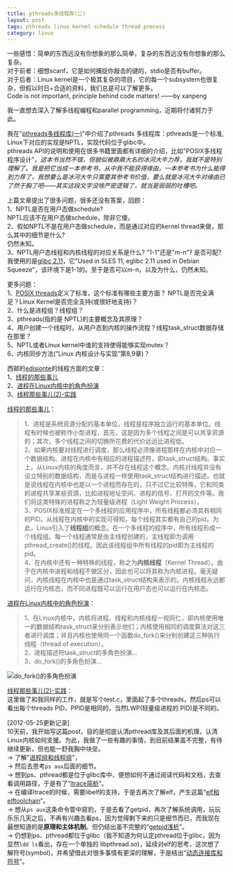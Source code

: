 ```yaml
---
title: pthreads多线程库(二)
layout: post
tags: pthreads linux kernel schedule thread process
category: linux
---
```


一些感悟：简单的东西远没有你想象的那么简单，复杂的东西远没有你想象的那么复杂。    
对于前者：细想scanf，它是如何捕捉你敲击的键的，stdio是否有buffer。    
对于后者：Linux kernel是一个极其复杂的项目，它的每一个subsystem也很复杂，但假以时日+合适的资料，我们总是可以了解更多。  
Code is not important, principle behind code matters! ——by xanpeng

我一直想去深入了解多线程编程和parallel programming，近期将付诸努力于此。  

我在"[pthreads多线程库(一)](http://xanpeng.github.com/2012/03/28/linux-pthread/)"中介绍了pthreads 多线程库：pthreads是一个标准, Linux下对应的实现是NPTL，实现代码位于glibc中。  
pthreads API的说明和使用在很多书籍里面都有详细的介绍，比如"POSIX多线程程序设计"，*这本书当然不错，但貌似被鼎鼎大名的冰河大牛力荐，我就不是特别理解了。我是把它当成一本参考书，从中我不能获得缘由，一本参考书为什么能得到力荐了，我想要么是冰河大牛只需要其参考书价值，要么就是冰河大牛对缘由已了然于胸了吧——其实这段文字没啥严密逻辑了，就当是弱弱的吐槽吧。*  

上篇文章提出了很多问题，很多还没有答案，回顾：  
1、NPTL是否在用户态做schedule?  
NPTL应该不在用户态做schedule，除非它傻。  
2、假如NPTL不是在用户态做schedule，而是通过对应的kernel thread来做，那么其中的细节是什么?  
仍然未知。  
3、NPTL用户态线程和内核线程的对应关系是什么? "1-1"还是"m-n"? 是否可配?  
我使用的是[glibc 2.11](http://en.wikipedia.org/wiki/GNU_C_Library#Version_history)，它"Used in SLES 11, eglibc 2.11 used in Debian Squeeze"，该环境下是1-1的。至于是否可以m-n，以及为什么，仍然未知。   

更多问题：  
1、[POSIX threads](http://en.wikipedia.org/wiki/POSIX_Threads)定义了标准，这个标准有哪些主要方面？ NPTL是否完全满足？Linux Kernel是否完全支持(或很好地支持)？  
2、什么是进程组？线程组？  
3、pthreads(指的是 NPTL)的主要概念及其原理？  
4、用户创建一个线程时，从用户态到内核的操作流程？线程task_struct数据存储在那里？  
5、NPTL或者Linux kernel中谁的支持使得能够实现mutex？  
6、内核同步方法(“Linux 内核设计与实现”第8,9章)？  

西邮的[edisionte](http://edsionte.com/techblog/)的线程方面的文章：  
1、[线程的那些事儿](http://edsionte.com/techblog/archives/3223)  
2、[进程在Linux内核中的角色扮演](http://edsionte.com/techblog/archives/3254)  
3、[线程那些事儿(2)-实践](http://edsionte.com/techblog/archives/3272)  

[线程的那些事儿](http://edsionte.com/techblog/archives/3223)：  
> 1、进程是系统资源分配的基本单位，线程是程序独立运行的基本单位。线程有时候也被称作小型进程，首先，这是因为多个线程之间是可以共享资源的；其次，多个线程之间的切换所花费的代价远远比进程低。    
> 2、如果内核要对线程进行调度，那么线程必须像进程那样在内核中对应一个数据结构。进程在内核中有相应的进程描述符，即task_struct结构。事实上，从Linux内核的角度而言，并不存在线程这个概念。内核对线程并没有设立特别的数据结构，而是与进程一样使用task_struct结构进行描述。也就是说线程在内核中也是以一个进程而存在的，只不过它比较特殊，它和同类的进程共享某些资源，比如进程地址空间、进程的信号、打开的文件等。我们将这类特殊的进程称之为轻量级进程（Light Weight Process）。  
> 3、POSIX标准规定在一个多线程的应用程序中，所有线程都必须具有相同的PID。从线程在内核中的实现可得知，每个线程其实都有自己的pid。为此，Linux引入了**线程组**的概念。在一个多线程的程序中，所有线程形成一个线程组。每一个线程通常是由主线程创建的，主线程即为调用pthread_create()的线程。因此该线程组中所有线程的pid即为主线程的pid。  
> 4、在内核中还有一种特殊的线程，称之为**内核线程**（Kernel Thread）。由于在内核中进程和线程不做区分，因此也可以将其称为内核进程。毫无疑问，内核线程在内核中也是通过task_struct结构来表示的。内核线程永远都运行在内核态，而不同进程既可以运行在用户态也可以运行在内核态。  

[进程在Linux内核中的角色扮演](http://edsionte.com/techblog/archives/3254)：  
> 1、在Linux内核中，内核将进程、线程和内核线程一视同仁，即内核使用唯一的数据结构task_struct来分别表示他们；内核使用相同的调度算法对这三者进行调度；并且内核也使用同一个函数do_fork()来分别创建这三种执行线程（thread of execution）。  
> 2、进程描述符task_struct的多角色扮演...  
> 3、do_fork()的多角色扮演...  

![do_fork()的多角色扮演](http://edsionte.com/techblog/wordpress/wp-content/uploads/2011/09/proc_thread_colar.jpeg)

[线程那些事儿(2)-实践](http://edsionte.com/techblog/archives/3272)：  
这里做了和我同样的工作，就是写个test.c，里面起了多个threads，然后ps可以看出每个threads PID、PPID是相同的，当然LWP(轻量级进程的 PID)是不同的。  

[2012-05-25更新记录]   
10天前，我开始写这篇post，目的是彻底认清pthread库及其后面的机理，认清Linux内核如何支援。为此，我做了一些有趣的事情，到目前结果虽不完整，有待继续更新，但也能一舒我胸中块垒。  
-> 了解"[进程组和线程组](http://xanpeng.github.com/linux/2012/05/16/process-threads-group.html)"，  
-> 然后去思考`ps aux`后面的细节。  
-> 想到ps、pthread都是位于glibc库中，便想如何不通过阅读代码和文档，去查看调用路径，于是有了“[ltrace简析](http://xanpeng.github.com/linux/2012/05/18/ltrace.html)”。  
-> 在编译ltrace的时候，需要libelf的支持，于是去再次了解elf，产生这篇“[elf和elftoolchain](http://xanpeng.github.com/linux/2012/05/17/elf-libelf.html)”。  
-> 想从`ps aux`这条命令管中窥豹，于是去看了getpid，再次了解系统调用，玩玩乐乐几天之后，不再有兴趣去看ps，因为觉得剩下来的只是细节而已，而我现在最想知道的是**原理和主体机制**。但仍结出虽不完整的“[getpid浅析](http://xanpeng.github.com/linux/2012/05/19/ps-getpid.html)”。  
-> 仍想到ps、pthread都位于glibc（我不知道为何认定pthread位于glibc，因为显然`ldd ls`看出，存在一个单独的 libpthread.so)，延续对elf的思考，这次想了解符号(symbol)，并希望借此对很多事情有更深的理解，于是结出“[动态连接库和符号](http://xanpeng.github.com/2012/05/21/solib-elf-symbol/)”。  